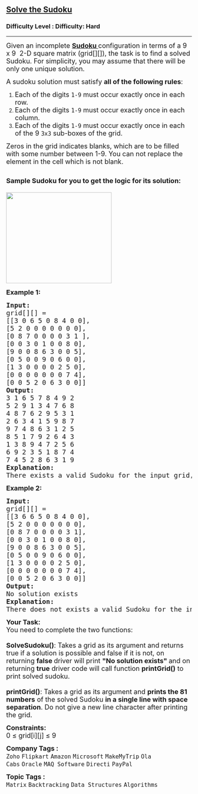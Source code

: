 <h2><a href="https://www.geeksforgeeks.org/problems/solve-the-sudoku-1587115621/1">Solve the Sudoku</a></h2><h3>Difficulty Level : Difficulty: Hard</h3><hr><div class="problems_problem_content__Xm_eO"><p><span style="font-size: 18px;">Given an&nbsp;incomplete <a href="https://en.wikipedia.org/wiki/Sudoku"><strong>Sudoku&nbsp;</strong></a>configuration in terms of a 9 x 9 &nbsp;2-D square matrix (grid[][]), the task is to find a solved Sudoku. For simplicity, you may assume that there will be only one unique solution.</span></p>
<p><span style="font-size: 18px;">A sudoku solution must satisfy&nbsp;<strong>all of the following rules</strong>:</span></p>
<ol>
<li><span style="font-size: 18px;">Each of the digits&nbsp;<code>1-9</code>&nbsp;must occur exactly once in each row.</span></li>
<li><span style="font-size: 18px;">Each of the digits&nbsp;<code>1-9</code>&nbsp;must occur exactly once in each column.</span></li>
<li><span style="font-size: 18px;">Each of the digits&nbsp;<code>1-9</code>&nbsp;must occur exactly once in each of the 9&nbsp;<code>3x3</code>&nbsp;sub-boxes of the grid.</span></li>
</ol>
<p><span style="font-size: 18px;">Zeros in the grid indicates blanks, which are to be filled with some number between 1-9. You can not replace the element in the cell which is not blank. </span></p>
<p><br><span style="font-size: 18px;"><strong>Sample Sudoku for you to get the logic for its solution:</strong><br><br><img style="height: 247px; width: 286px;" src="https://contribute.geeksforgeeks.org/wp-content/uploads/sudoku.png" alt=""></span></p>
<p><strong><span style="font-size: 18px;">Example 1:</span></strong></p>
<pre><strong><span style="font-size: 18px;">Input:
</span></strong><span style="font-size: 18px;">grid[][] = 
[[3 0 6 5 0 8 4 0 0],
[5 2 0 0 0 0 0 0 0],
[0 8 7 0 0 0 0 3 1 ],</span>
<span style="font-size: 18px;">[0 0 3 0 1 0 0 8 0],
[9 0 0 8 6 3 0 0 5],
[0 5 0 0 9 0 6 0 0],
[1 3 0 0 0 0 2 5 0],
[0 0 0 0 0 0 0 7 4],
[0 0 5 2 0 6 3 0 0]]
<strong>Output:</strong>
3 1 6 5 7 8 4 9 2
5 2 9 1 3 4 7 6 8
4 8 7 6 2 9 5 3 1
2 6 3 4 1 5 9 8 7
9 7 4 8 6 3 1 2 5
8 5 1 7 9 2 6 4 3
1 3 8 9 4 7 2 5 6
6 9 2 3 5 1 8 7 4
7 4 5 2 8 6 3 1 9<br><strong>Explanation:</strong> <br>There exists a valid Sudoku for the input grid, which is shown in output.
</span></pre>
<p><strong><span style="font-size: 18px;">Example 2:</span></strong></p>
<pre><strong><span style="font-size: 18px;">Input:
</span></strong><span style="font-size: 18px;">grid[][] = 
[[3 6 6 5 0 8 4 0 0],
[5 2 0 0 0 0 0 0 0],
[0 8 7 0 0 0 0 3 1],</span>
<span style="font-size: 18px;">[0 0 3 0 1 0 0 8 0],
[9 0 0 8 6 3 0 0 5],
[0 5 0 0 9 0 6 0 0],
[1 3 0 0 0 0 2 5 0],
[0 0 0 0 0 0 0 7 4],
[0 0 5 2 0 6 3 0 0]]
<strong>Output:<br></strong>No solution exists<br><strong>Explanation:</strong> <br>There does not exists a valid Sudoku for the input grid, since there are two 6s in the first row. Which cannot replaced.</span></pre>
<p><span style="font-size: 18px;"><strong>Your Task:</strong><br>You need to complete the two functions:<br><br></span><span style="font-size: 18px;"><strong>SolveSudoku()</strong>: Takes a grid as its argument and returns true if a solution is possible and false if it is not, on returning <strong>false </strong>driver will print <strong>"No solution exists" </strong>and on returning <strong>true</strong> driver code will call function <strong>printGrid()</strong> to print solved sudoku.<br><br><strong>printGrid()</strong>: Takes a grid as its argument and <strong>prints the 81 numbers</strong> of the solved Sudoku <strong>in a single line with space separation</strong>. Do not give a new line character after printing the grid.</span></p>
<p><span style="font-size: 18px;"><strong>Constraints:</strong><br>0 ≤ grid[i][j] ≤ 9</span></p></div><p><span style=font-size:18px><strong>Company Tags : </strong><br><code>Zoho</code>&nbsp;<code>Flipkart</code>&nbsp;<code>Amazon</code>&nbsp;<code>Microsoft</code>&nbsp;<code>MakeMyTrip</code>&nbsp;<code>Ola Cabs</code>&nbsp;<code>Oracle</code>&nbsp;<code>MAQ Software</code>&nbsp;<code>Directi</code>&nbsp;<code>PayPal</code>&nbsp;<br><p><span style=font-size:18px><strong>Topic Tags : </strong><br><code>Matrix</code>&nbsp;<code>Backtracking</code>&nbsp;<code>Data Structures</code>&nbsp;<code>Algorithms</code>&nbsp;